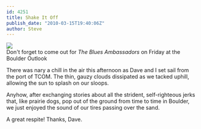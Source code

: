 ```yaml
---
id: 4251
title: Shake It Off
publish_date: "2010-03-15T19:40:06Z"
author: Steve
---
```

![](http://www.flagstafffrenzy.org/wp-content/uploads/2010/03/outlook.jpg)  
Don't forget to come out for _The Blues Ambassadors_ on Friday at the Boulder Outlook

There was nary a chill in the air this afternoon as Dave and I set sail from the port of TCOM. The thin, gauzy clouds dissipated as we tacked uphill, allowing the sun to splash on our sloops.

Anyhow, after exchanging stories about all the strident, self-righteous jerks that, like prairie dogs, pop out of the ground from time to time in Boulder, we just enjoyed the sound of our tires passing over the sand.

A great respite! Thanks, Dave.
